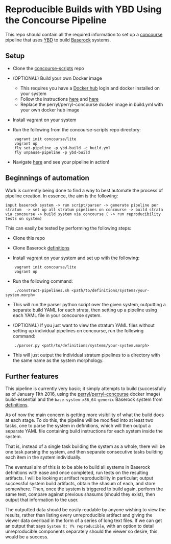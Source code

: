 # Reproducible Builds with YBD Using the Concourse Pipeline

This repo should contain all the required information to set up a
[concourse](http://concourse.ci/) pipeline that uses
[YBD](https://github.com/devcurmudgeon/ybd.git) to build
[Baserock](http://wiki.baserock.org/) systems.

## Setup

- Clone the
[concourse-scripts](https://github.com/perryl/concourse-scripts.git) repo

- (OPTIONAL) Build your own Docker image
  - This requires you have a [Docker hub](http://hub.docker.com/) login and
docker installed on your system
  - Follow the instructions [here](http://doc.docker.com/linux/step_four) and
[here](http://doc.docker.com/linux/step_six)
  - Replace the perryl/perryl-concourse docker image in build.yml with your own
    docker hub image

- Install vagrant on your system

- Run the following from the concourse-scripts repo directory:
```
    vagrant init concourse/lite
    vagrant up
    fly set-pipeline -p ybd-build -c build.yml
    fly unpause-pipeline -p ybd-build
```

- Navigate [here](http://192.168.100.4:8080/pipelines/ybd-build) and see your
pipeline in action!

## Beginnings of automation

Work is currently being done to find a way to best automate the process of
pipeline creation. In essence, the aim is the following:

`input baserock system -> run script/parser -> generate pipeline per stratum 
 -> set up all stratum pipelines on concourse -> build strata via concourse
 -> build system via concourse ( -> run reproducibility tests on system)`

This can easily be tested by performing the following steps:

- Clone this repo

- Clone Baserock [definitions](
http://git.baserock.org/cgi-bin/cgit.cgi/baserock/baserock/definitions.git/)

- Install vagrant on your system and set up with the following:
```
    vagrant init concourse/lite
    vagrant up
```

- Run the following command:
```
    ./construct-pipelines.sh <path/to/definitions/systems/your-system.morph>
```
  - This will run the parser python script over the given system, outputting a
    separate build YAML for each strata, then setting up a pipeline using each
    YAML file in your concourse system.

- (OPTIONAL) If you just want to view the stratum YAML files without setting up
individual pipelines on concourse, run the following command:
```
    ./parser.py <path/to/definitions/systems/your-system.morph>
```
  - This will just output the individual stratum pipelines to a directory with
    the same name as the system morphology.

## Further features

This pipeline is currently very basic; it simply attempts to build
(successfully as of January 11th 2016, using the 
[perryl/perryl-concourse](https://hub.docker.com/r/perryl/perryl-concourse/)
docker image) build-essential and the `base-system-x86_64-generic` Baserock
system from 
[definitions](http://git.baserock.org/cgi-bin/cgit.cgi/baserock/baserock/definitions.git/).

As of now the main concern is getting more visibility of what the build does at
each stage. To do this, the pipeline will be modified into at least two tasks,
one to parse the system in definitions, which will then output a separate YAML
file containing build instructions for each system inside the system.

That is, instead of a single task building the system as a whole, there will
be one task parsing the system, and then separate consecutive tasks building
each item in the system individually.

The eventual aim of this is to be able to build all systems in Baserock
definitions with ease and once completed, run tests on the resulting artifacts.
I will be looking at artifact reproducibility in particular; output successful
system build artifacts, obtain the shasum of each, and store somewhere. Then,
once the system is triggered to build again, perform the same test, compare
against previous shasums (should they exist), then output that information to
the user.

The outputted data should be easily readable by anyone wishing to view the
results, rather than listing every unreproducible artifact and giving the
viewer data overload in the form of a series of long text files. If we can get
an output that says `System X: Y% reproducible`, with an option to detail
unreproducible components separately should the viewer so desire, this would
be a success.
